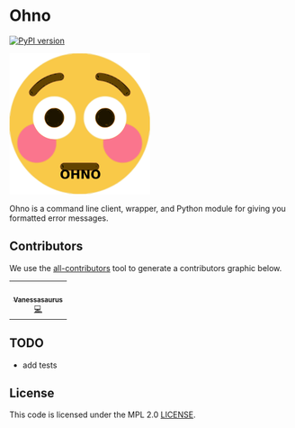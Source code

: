 # Ohno

[![PyPI version](https://badge.fury.io/py/ohno.svg)](https://badge.fury.io/py/ohno)

![docs/assets/ohno-small.png](docs/assets/ohno-small.png)

Ohno is a command line client, wrapper, and Python module for giving you formatted error messages.

## Contributors

We use the [all-contributors](https://github.com/all-contributors/all-contributors) 
tool to generate a contributors graphic below.

<!-- ALL-CONTRIBUTORS-LIST:START - Do not remove or modify this section -->
<!-- prettier-ignore-start -->
<!-- markdownlint-disable -->
<table>
  <tr>
    <td align="center"><a href="https://vsoch.github.io"><img src="https://avatars.githubusercontent.com/u/814322?v=4?s=100" width="100px;" alt=""/><br /><sub><b>Vanessasaurus</b></sub></a><br /><a href="https://github.com/USRSE/usrse-python/commits?author=vsoch" title="Code">💻</a></td>
  </tr>
</table>

<!-- markdownlint-restore -->
<!-- prettier-ignore-end -->

<!-- ALL-CONTRIBUTORS-LIST:END -->

## TODO

 - add tests

## License

This code is licensed under the MPL 2.0 [LICENSE](LICENSE).
